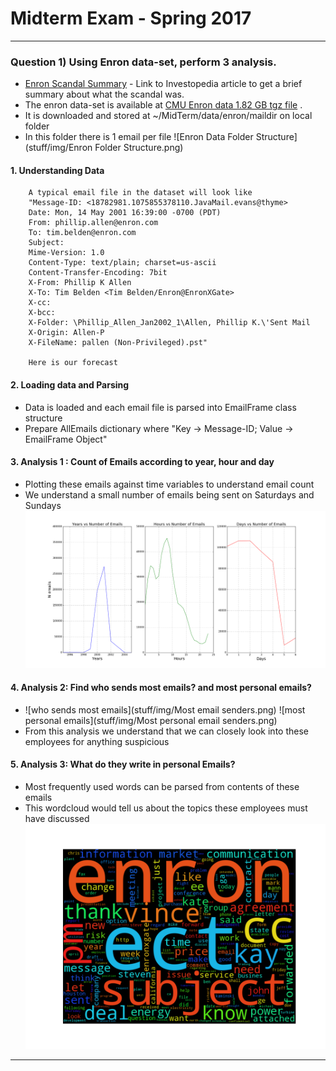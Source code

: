 # Midterm Exam - Spring 2017 

---
### Question 1) Using Enron data-set, perform **3**  analysis.

- [Enron Scandal Summary](http://www.investopedia.com/updates/enron-scandal-summary/) - Link to Investopedia article to get a brief summary about what the scandal was.
- The enron data-set is available at [CMU Enron data 1.82 GB tgz file](https://www.cs.cmu.edu/~./enron/enron_mail_20150507.tgz) .
- It is downloaded and stored at ~/MidTerm/data/enron/maildir on local folder
- In this folder there is 1 email per file ![Enron Data Folder Structure](stuff/img/Enron Folder Structure.png)

#### 1. Understanding Data
        A typical email file in the dataset will look like
        "Message-ID: <18782981.1075855378110.JavaMail.evans@thyme>
        Date: Mon, 14 May 2001 16:39:00 -0700 (PDT)
        From: phillip.allen@enron.com
        To: tim.belden@enron.com
        Subject: 
        Mime-Version: 1.0
        Content-Type: text/plain; charset=us-ascii
        Content-Transfer-Encoding: 7bit
        X-From: Phillip K Allen
        X-To: Tim Belden <Tim Belden/Enron@EnronXGate>
        X-cc: 
        X-bcc: 
        X-Folder: \Phillip_Allen_Jan2002_1\Allen, Phillip K.\'Sent Mail
        X-Origin: Allen-P
        X-FileName: pallen (Non-Privileged).pst"

        Here is our forecast
        
#### 2. Loading data and Parsing
- Data is loaded and each email file is parsed into EmailFrame class structure
- Prepare AllEmails dictionary where "Key -> Message-ID; Value -> EmailFrame Object"

#### 3. Analysis 1 : Count of Emails according to year, hour and day
- Plotting these emails against time variables to understand email count
- We understand a small number of emails being sent on Saturdays and Sundays 
  ![Count of Emails according to year, hour and day](Q1img/CountNemails.png)

#### 4. Analysis 2: Find who sends most emails? and most personal emails?
- ![who sends most emails](stuff/img/Most email senders.png) ![most personal emails](stuff/img/Most personal email senders.png)
- From this analysis we understand that we can closely look into these employees for anything suspicious

#### 5. Analysis 3: What do they write in personal Emails?
- Most frequently used words can be parsed from contents of these emails
- This wordcloud would tell us about the topics these employees must have discussed
![Wordcloud of email contents of emails](Q1img/contentcloud.png)
---
